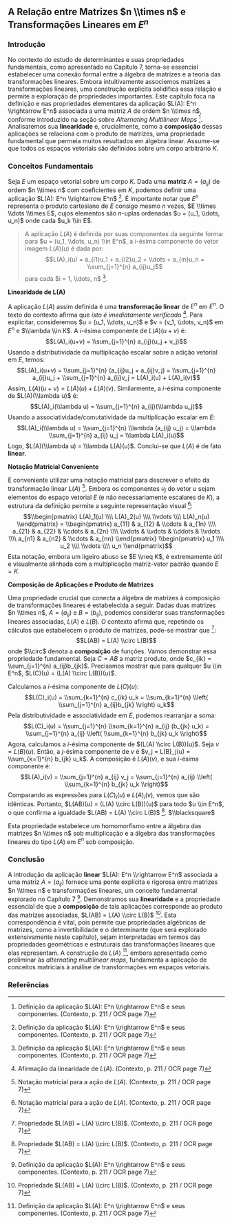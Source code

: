 ## A Relação entre Matrizes $n \\times n$ e Transformações Lineares em $E^n$

### Introdução

No contexto do estudo de determinantes e suas propriedades fundamentais, como apresentado no Capítulo 7, torna-se essencial estabelecer uma conexão formal entre a álgebra de matrizes e a teoria das transformações lineares. Embora intuitivamente associemos matrizes a transformações lineares, uma construção explícita solidifica essa relação e permite a exploração de propriedades importantes. Este capítulo foca na definição e nas propriedades elementares da aplicação $L(A): E^n \\rightarrow E^n$ associada a uma matriz $A$ de ordem $n \\times n$, conforme introduzido na seção sobre *Alternating Multilinear Maps* [^1]. Analisaremos sua **linearidade** e, crucialmente, como a **composição** dessas aplicações se relaciona com o produto de matrizes, uma propriedade fundamental que permeia muitos resultados em álgebra linear. Assume-se que todos os espaços vetoriais são definidos sobre um corpo arbitrário $K$.

### Conceitos Fundamentais

Seja $E$ um espaço vetorial sobre um corpo $K$. Dada uma **matriz** $A = (a_{ij})$ de ordem $n \\times n$ com coeficientes em $K$, podemos definir uma aplicação $L(A): E^n \\rightarrow E^n$ [^1]. É importante notar que $E^n$ representa o produto cartesiano de $E$ consigo mesmo $n$ vezes, $E \\times \\dots \\times E$, cujos elementos são $n$-uplas ordenadas $u = (u_1, \\dots, u_n)$ onde cada $u_k \\in E$.

> A aplicação $L(A)$ é definida por suas componentes da seguinte forma: para $u = (u_1, \\dots, u_n) \\in E^n$, a $i$-ésima componente do vetor imagem $L(A)(u)$ é dada por:
> $$L(A)_i(u) = a_{i1}u_1 + a_{i2}u_2 + \\dots + a_{in}u_n = \\sum_{j=1}^{n} a_{ij}u_j$$
> para cada $i = 1, \\dots, n$ [^1].

**Linearidade de L(A)**

A aplicação $L(A)$ assim definida é uma **transformação linear** de $E^n$ em $E^n$. O texto do contexto afirma que *isto é imediatamente verificado* [^2]. Para explicitar, consideremos $u = (u_1, \\dots, u_n)$ e $v = (v_1, \\dots, v_n)$ em $E^n$ e $\\lambda \\in K$. A $i$-ésima componente de $L(A)(u+v)$ é:
$$L(A)_i(u+v) = \\sum_{j=1}^{n} a_{ij}(u_j + v_j)$$
Usando a distributividade da multiplicação escalar sobre a adição vetorial em $E$, temos:
$$L(A)_i(u+v) = \\sum_{j=1}^{n} (a_{ij}u_j + a_{ij}v_j) = \\sum_{j=1}^{n} a_{ij}u_j + \\sum_{j=1}^{n} a_{ij}v_j = L(A)_i(u) + L(A)_i(v)$$
Assim, $L(A)(u+v) = L(A)(u) + L(A)(v)$.
Similarmente, a $i$-ésima componente de $L(A)(\\lambda u)$ é:
$$L(A)_i(\\lambda u) = \\sum_{j=1}^{n} a_{ij}(\\lambda u_j)$$
Usando a associatividade/comutatividade da multiplicação escalar em $E$:
$$L(A)_i(\\lambda u) = \\sum_{j=1}^{n} \\lambda (a_{ij} u_j) = \\lambda \\sum_{j=1}^{n} a_{ij} u_j = \\lambda L(A)_i(u)$$
Logo, $L(A)(\\lambda u) = \\lambda L(A)(u)$. Conclui-se que $L(A)$ é de fato **linear**.

**Notação Matricial Conveniente**

É conveniente utilizar uma notação matricial para descrever o efeito da transformação linear $L(A)$ [^3]. Embora os componentes $u_j$ do vetor $u$ sejam elementos do espaço vetorial $E$ (e não necessariamente escalares de $K$), a estrutura da definição permite a seguinte representação visual [^3]:
$$\\begin{pmatrix} L(A)_1(u) \\\\ L(A)_2(u) \\\\ \\vdots \\\\ L(A)_n(u) \\end{pmatrix} =
\\begin{pmatrix} a_{11} & a_{12} & \\cdots & a_{1n} \\\\ a_{21} & a_{22} & \\cdots & a_{2n} \\\\ \\vdots & \\vdots & \\ddots & \\vdots \\\\ a_{n1} & a_{n2} & \\cdots & a_{nn} \\end{pmatrix}
\\begin{pmatrix} u_1 \\\\ u_2 \\\\ \\vdots \\\\ u_n \\end{pmatrix}$$
Esta notação, embora um ligeiro abuso se $E \\neq K$, é extremamente útil e visualmente alinhada com a multiplicação matriz-vetor padrão quando $E=K$.

**Composição de Aplicações e Produto de Matrizes**

Uma propriedade crucial que conecta a álgebra de matrizes à composição de transformações lineares é estabelecida a seguir. Dadas duas matrizes $n \\times n$, $A = (a_{ij})$ e $B = (b_{ij})$, podemos considerar suas transformações lineares associadas, $L(A)$ e $L(B)$. O contexto afirma que, repetindo os cálculos que estabelecem o produto de matrizes, pode-se mostrar que [^4]:
$$L(AB) = L(A) \\circ L(B)$$
onde $\\circ$ denota a **composição** de funções. Vamos demonstrar essa propriedade fundamental. Seja $C = AB$ a matriz produto, onde $c_{ik} = \\sum_{j=1}^{n} a_{ij}b_{jk}$. Precisamos mostrar que para qualquer $u \\in E^n$, $L(C)(u) = (L(A) \\circ L(B))(u)$.

Calculamos a $i$-ésima componente de $L(C)(u)$:
$$L(C)_i(u) = \\sum_{k=1}^{n} c_{ik} u_k = \\sum_{k=1}^{n} \\left( \\sum_{j=1}^{n} a_{ij}b_{jk} \\right) u_k$$
Pela distributividade e associatividade em $E$, podemos rearranjar a soma:
$$L(C)_i(u) = \\sum_{j=1}^{n} \\sum_{k=1}^{n} a_{ij} (b_{jk} u_k) = \\sum_{j=1}^{n} a_{ij} \\left( \\sum_{k=1}^{n} b_{jk} u_k \\right)$$
Agora, calculamos a $i$-ésima componente de $(L(A) \\circ L(B))(u)$. Seja $v = L(B)(u)$. Então, a $j$-ésima componente de $v$ é $v_j = L(B)_j(u) = \\sum_{k=1}^{n} b_{jk} u_k$.
A composição é $L(A)(v)$, e sua $i$-ésima componente é:
$$L(A)_i(v) = \\sum_{j=1}^{n} a_{ij} v_j = \\sum_{j=1}^{n} a_{ij} \\left( \\sum_{k=1}^{n} b_{jk} u_k \\right)$$
Comparando as expressões para $L(C)_i(u)$ e $L(A)_i(v)$, vemos que são idênticas. Portanto, $L(AB)(u) = (L(A) \\circ L(B))(u)$ para todo $u \\in E^n$, o que confirma a igualdade $L(AB) = L(A) \\circ L(B)$ [^4]. $\\blacksquare$

Esta propriedade estabelece um homomorfismo entre a álgebra das matrizes $n \\times n$ sob multiplicação e a álgebra das transformações lineares do tipo $L(A)$ em $E^n$ sob composição.

### Conclusão

A introdução da aplicação **linear** $L(A): E^n \\rightarrow E^n$ associada a uma matriz $A = (a_{ij})$ fornece uma ponte explícita e rigorosa entre matrizes $n \\times n$ e transformações lineares, um conceito fundamental explorado no Capítulo 7 [^1]. Demonstramos sua **linearidade** e a propriedade essencial de que a **composição** de tais aplicações corresponde ao produto das matrizes associadas, $L(AB) = L(A) \\circ L(B)$ [^4]. Esta correspondência é vital, pois permite que propriedades algébricas de matrizes, como a invertibilidade e o determinante (que será explorado extensivamente neste capítulo), sejam interpretadas em termos das propriedades geométricas e estruturais das transformações lineares que elas representam. A construção de $L(A)$ [^1], embora apresentada como preliminar às *alternating multilinear maps*, fundamenta a aplicação de conceitos matriciais à análise de transformações em espaços vetoriais.

### Referências

[^1]: Definição da aplicação $L(A): E^n \\rightarrow E^n$ e seus componentes. (Contexto, p. 211 / OCR page 7)
[^2]: Afirmação da linearidade de $L(A)$. (Contexto, p. 211 / OCR page 7)
[^3]: Notação matricial para a ação de $L(A)$. (Contexto, p. 211 / OCR page 7)
[^4]: Propriedade $L(AB) = L(A) \\circ L(B)$. (Contexto, p. 211 / OCR page 7)
[^context_intro]: Definição de espaços vetoriais sobre um corpo K. (Contexto, p. 205 / OCR page 1)

<!-- END -->